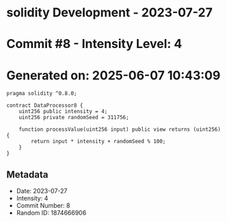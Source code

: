 ﻿# solidity Development - 2023-07-27
# Commit #8 - Intensity Level: 4
# Generated on: 2025-06-07 10:43:09
```solidity
pragma solidity ^0.8.0;

contract DataProcessor8 {
    uint256 public intensity = 4;
    uint256 private randomSeed = 311756;

    function processValue(uint256 input) public view returns (uint256) {
        return input * intensity + randomSeed % 100;
    }
}
```
## Metadata
- Date: 2023-07-27
- Intensity: 4
- Commit Number: 8
- Random ID: 1874666906
